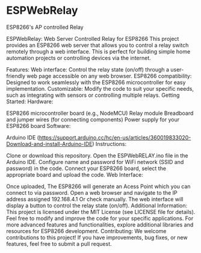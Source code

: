 # ESPWebRelay
ESP8266's AP controlled Relay


ESPWebRelay: Web Server Controlled Relay for ESP8266
This project provides an ESP8266 web server that allows you to control a relay switch remotely through a web interface. This is perfect for building
simple home automation projects or controlling devices via the internet.

Features:
Web interface: Control the relay state (on/off) through a user-friendly web page accessible on any web browser.
ESP8266 compatibility: Designed to work seamlessly with the ESP8266 microcontroller for easy implementation.
Customizable: Modify the code to suit your specific needs, such as integrating with sensors or controlling multiple relays.
Getting Started:
Hardware:

ESP8266 microcontroller board (e.g., NodeMCU)
Relay module
Breadboard and jumper wires (for connecting components)
Power supply for your ESP8266 board
Software:

Arduino IDE (https://support.arduino.cc/hc/en-us/articles/360019833020-Download-and-install-Arduino-IDE)
Instructions:

Clone or download this repository.
Open the ESPWebRELAY.ino file in the Arduino IDE.
Configure name and password for WiFi network (SSID and password) in the code.
Connect your ESP8266 board, select the appropriate board and upload the code.
Web Interface:

Once uploaded, The ESP8266 will generate an Acess Point which you can connect to via  password.
Open a web browser and navigate to the IP address assigned 192.168.4.1 Or check manually.
The web interface will display a button to control the relay state (on/off).
Additional Information:
This project is licensed under the MIT License (see LICENSE file for details).
Feel free to modify and improve the code for your specific applications.
For more advanced features and functionalities, explore additional libraries and resources for ESP8266 development.
Contributing:
We welcome contributions to this project! If you have improvements, bug fixes, or new features, feel free to submit a pull request.

